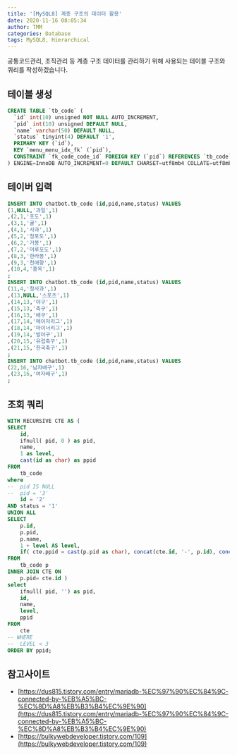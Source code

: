```yaml
---
title: '[MySQL8] 계층 구조의 데이터 활용'
date: 2020-11-16 08:05:34
author: TMM
categories: Database
tags: MySQL8, Hierarchical
---
```


공통코드관리, 조직관리 등 계층 구조 데이터를 관리하기 위해 사용되는 테이블 구조와 쿼리를 작성하겠습니다.<br />

## 테이블 생성

```sql
CREATE TABLE `tb_code` (
  `id` int(10) unsigned NOT NULL AUTO_INCREMENT,
  `pid` int(10) unsigned DEFAULT NULL,
  `name` varchar(50) DEFAULT NULL,
  `status` tinyint(4) DEFAULT '1',
  PRIMARY KEY (`id`),
  KEY `menu_menu_idx_fk` (`pid`),
  CONSTRAINT `fk_code_code_id` FOREIGN KEY (`pid`) REFERENCES `tb_code` (`id`)
) ENGINE=InnoDB AUTO_INCREMENT=0 DEFAULT CHARSET=utf8mb4 COLLATE=utf8mb4_0900_ai_ci;
```

## 테이버 입력

```sql
INSERT INTO chatbot.tb_code (id,pid,name,status) VALUES
(1,NULL,'과일',1)
,(2,1,'포도',1)
,(3,1,'귤',1)
,(4,1,'사과',1)
,(5,2,'청포도',1)
,(6,2,'거봉',1)
,(7,2,'머루포도',1)
,(8,3,'한라봉',1)
,(9,3,'천애향',1)
,(10,4,'홍옥',1)
;
INSERT INTO chatbot.tb_code (id,pid,name,status) VALUES
(11,4,'청사과',1)
,(13,NULL,'스포츠',1)
,(14,13,'야구',1)
,(15,13,'축구',1)
,(16,13,'배구',1)
,(17,14,'메이저리그',1)
,(18,14,'마이너리그',1)
,(19,14,'발야구',1)
,(20,15,'유럽축구',1)
,(21,15,'한국축구',1)
;
INSERT INTO chatbot.tb_code (id,pid,name,status) VALUES
(22,16,'남자배구',1)
,(23,16,'여자배구',1)
;
```

## 조회 쿼리

```sql
WITH RECURSIVE CTE AS (
SELECT
	id,
	ifnull( pid, 0 ) as pid,
	name,
	1 as level,
	cast(id as char) as ppid
FROM
	tb_code
where
-- 	pid IS NULL
-- 	pid = '3'
	id = '2'
AND status = '1'
UNION ALL
SELECT
	p.id,
	p.pid,
	p.name,
	1 + level AS level,
	if( cte.ppid = cast(p.pid as char), concat(cte.id, '-', p.id), concat(ppid, '-', p.id) ) as ppid
FROM
	tb_code p
INNER JOIN CTE ON
	p.pid= cte.id )
select
	ifnull( pid, '') as pid,
	id,
	name,
	level,
	ppid
FROM
	cte
-- WHERE
-- 	LEVEL < 3
ORDER BY ppid;
```

## 참고사이트

- [https://dus815.tistory.com/entry/mariadb-%EC%97%90%EC%84%9C-connected-by-%EB%A5%BC-%EC%8D%A8%EB%B3%B4%EC%9E%90](https://dus815.tistory.com/entry/mariadb-%EC%97%90%EC%84%9C-connected-by-%EB%A5%BC-%EC%8D%A8%EB%B3%B4%EC%9E%90)
- [https://bulkywebdeveloper.tistory.com/109](https://bulkywebdeveloper.tistory.com/109)

```toc

```
